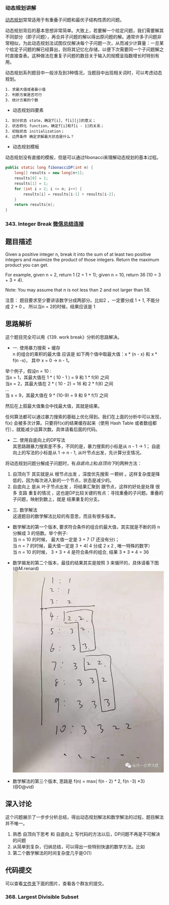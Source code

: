 ### 动态规划讲解
[动态规划](https://zh.wikipedia.org/wiki/%E5%8A%A8%E6%80%81%E8%A7%84%E5%88%92)常常适用于有重叠子问题和最优子结构性质的问题。

动态规划背后的基本思想非常简单。大致上，若要解一个给定问题，我们需要解其不同部分（即子问题），再合并子问题的解以得出原问题的解。通常许多子问题非常相似，为此动态规划法试图仅仅解决每个子问题一次，从而减少计算量：一旦某个给定子问题的解已经算出，则将其记忆化存储，以便下次需要同一个子问题解之时直接查表。这种做法在重复子问题的数目关于输入的规模呈指数增长时特别有用。

动态规划系列题目中一般涉及到3种情况，当题目中出现相关词时，可以考虑动态规划。

```
1. 求最大值或者最小值
2. 判断方案是否可行
3. 统计方案的个数
```
* 动态规划四要素

```
1. 划分状态 state，确定f[i], f[i][j]的意义；
2. 状态转化 function，确定f[i]和f[i - 1]的关系；
3. 初始状态 initialization；
4. 边界条件 确定求解最大状态是什么？
```

* 动态规划模板

动态规划没有直接的模板，但是可以通过fibonacci来理解动态规划的基本过程。

```java
public static long fibonacciDP(int n) {
    long[] results = new long[n+1];
    results[0] = 1;
    results[1] = 1;
    for (int i = 2; i <= n; i++) {
        results[i] = results[i-1] + results[i-2];
    }
    return results[n];
}
```

### 343. Integer Break [微信总结连接](https://mp.weixin.qq.com/s?__biz=MzAwMDk1MTUyNw==&mid=2247483903&idx=1&sn=7547ab490ba22d4a119eeb30e767b65f&chksm=9ae05477ad97dd6130b3d4b3f543545b4d2d7d5336e738fd6556c5fa3342fd5fc1e2ceea5772&scene=21#wechat_redirect)

题目描述
--
Given a positive integer n, break it into the sum of at least two positive integers and maximize the product of those integers. Return the maximum product you can get.

For example, given n = 2, return 1 (2 = 1 + 1); given n = 10, return 36 (10 = 3 + 3 + 4).

Note: You may assume that n is not less than 2 and not larger than 58.

注意： 题目要求至少要讲该数字分成两部分。比如2 ，一定要分成 1 + 1, 不能分成 2 + 0 。 所以当n = 2的时候，结果应该是 1 


思路解析
--
这个题目完全可以用《139. work break》分析的思路解决。

* 一. 使用暴力搜索 + 缓存	
n 的组合的乘积的最大值 应该是 如下两个值中取最大值：x * (n - x) 和  x * f(n -x)， 其中 x = 0 -> n - 1。 

举个例子，假设n = 10 :		
当x = 1，其最大值在 1 * ( 10 - 1 ) = 9  和  1 * f(9) 之间		
当x = 2，其最大值在 2 * ( 10 - 2) = 16  和  2 * f(8) 之间		
...			
当 x = 9，其最大值在 9 * (10-9) = 9 和 9 * f(1) 之间 	

然后在上叙最大值集合中找最大值，其就是结果。

任何算法都可以通过暴力搜索的基础上优化得到。我们在上面的分析中可以发现， f(x) 会被多次计算。只要将f(x)的结果缓存起来（使用 Hash Table 或者数组都行），就能减少运算次数。具体请看后面的代码。

* 二. 使用自底向上的DP写法	
其思路跟暴力搜索差不多，不同的是，暴力搜索的小标是从 n - 1 -> 1； 自底向上的写法的小标是从 1 -> n - 1,  从叶节点出发，先计算分支情况。

将动态规划问题分解成子问题时，有*自底向上*和*自顶向下*的两种方法：		
1.  自顶向下 其实就是从 根节点出发 ，深度优先搜索 一颗树 。这样复杂度是降低的，因为每次进入新的一个节点，状态是减少的。 		
2.  自底向上 是从 叶子节点出发 ，将结果汇聚到 跟节点，这样的好处是处理 很多 支路 重复的情况 ，这也是DP比较关键的有点：寻找重叠的子问题。重叠的子问题，映射到数上，就是 结果重复的分支。	

* 三. 数学解法		
这道题目的数学解法比较的有意思，而且有很多版本。

* 数学解法的第一个版本, 要求符合条件的组合的最大值，其实就是不断的将 n 分解成 3 的倍数。举个例子: 	
当 n = 10 的时候， 最大值一定是 3 + 7 (7 还没有分)；		
当 n = 7 的时候，最大值一定是 3 + 4( 4 分成 2 x 2 , 唯一特殊的数字）		
当 n = 10 的时候， 3 + 3 + 4  是符合条件的组合, 结果 3 * 3 * 4 =  36 
	
* 数学揭发的第二个版本，最佳的结果其实是按照 3 来循环的，具体请看下图 (@M.renard) ![](./images/image3.jpeg)

* 数学解法的第三个版本, 思路是 f(n) = max{ f(n - 2) * 2, f(n -3) *3} (@D@vid) 

		
深入讨论
--
这个问题展示了一步步分析总结，得出动态规划解法和数学解法的过程，题目解法并不唯一。

1. 熟悉 自顶向下思考 和 自底向上 写代码的方法以后，DP问题不再是不可解决的问题
2. 从简单到复杂，归纳总结，可以得出一些特别快速的数学方法。比如
3. 第二个数学解法的时间复杂度几乎是O(1） 

代码提交
--
可以查看[文件夹](./images)下面的图片，查看各个群友的提交。


### 368. Largest Divisible Subset
